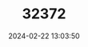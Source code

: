 ---
title: "32372"
category: "Saccopetalum prolificum"
draft: false
date: 2024-02-22 13:03:50
languages:
  Chinese: ["Nangbanmu"]
---